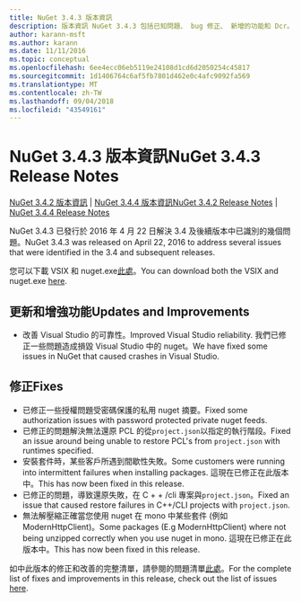 ```yaml
---
title: NuGet 3.4.3 版本資訊
description: 版本資訊 NuGet 3.4.3 包括已知問題、 bug 修正、 新增的功能和 Dcr。
author: karann-msft
ms.author: karann
ms.date: 11/11/2016
ms.topic: conceptual
ms.openlocfilehash: 6ee4ecc06eb5119e24108d1cd6d2050254c45817
ms.sourcegitcommit: 1d1406764c6af5fb7801d462e0c4afc9092fa569
ms.translationtype: MT
ms.contentlocale: zh-TW
ms.lasthandoff: 09/04/2018
ms.locfileid: "43549161"
---
```

# <a name="nuget-343-release-notes"></a><span data-ttu-id="df76c-103">NuGet 3.4.3 版本資訊</span><span class="sxs-lookup"><span data-stu-id="df76c-103">NuGet 3.4.3 Release Notes</span></span>

<span data-ttu-id="df76c-104">[NuGet 3.4.2 版本資訊](../release-notes/nuget-3.4.2.md) | [NuGet 3.4.4 版本資訊](../release-notes/nuget-3.4.4.md)</span><span class="sxs-lookup"><span data-stu-id="df76c-104">[NuGet 3.4.2 Release Notes](../release-notes/nuget-3.4.2.md) | [NuGet 3.4.4 Release Notes](../release-notes/nuget-3.4.4.md)</span></span>

<span data-ttu-id="df76c-105">NuGet 3.4.3 已發行於 2016 年 4 月 22 日解決 3.4 及後續版本中已識別的幾個問題。</span><span class="sxs-lookup"><span data-stu-id="df76c-105">NuGet 3.4.3 was released on April 22, 2016 to address several issues that were identified in the 3.4 and subsequent releases.</span></span>

<span data-ttu-id="df76c-106">您可以下載 VSIX 和 nuget.exe[此處](https://dist.nuget.org/index.html)。</span><span class="sxs-lookup"><span data-stu-id="df76c-106">You can download both the VSIX and nuget.exe [here](https://dist.nuget.org/index.html).</span></span>

## <a name="updates-and-improvements"></a><span data-ttu-id="df76c-107">更新和增強功能</span><span class="sxs-lookup"><span data-stu-id="df76c-107">Updates and Improvements</span></span>

* <span data-ttu-id="df76c-108">改善 Visual Studio 的可靠性。</span><span class="sxs-lookup"><span data-stu-id="df76c-108">Improved Visual Studio reliability.</span></span> <span data-ttu-id="df76c-109">我們已修正一些問題造成損毀 Visual Studio 中的 nuget。</span><span class="sxs-lookup"><span data-stu-id="df76c-109">We have fixed some issues in NuGet that caused crashes in Visual Studio.</span></span>

## <a name="fixes"></a><span data-ttu-id="df76c-110">修正</span><span class="sxs-lookup"><span data-stu-id="df76c-110">Fixes</span></span>

* <span data-ttu-id="df76c-111">已修正一些授權問題受密碼保護的私用 nuget 摘要。</span><span class="sxs-lookup"><span data-stu-id="df76c-111">Fixed some authorization issues with password protected private nuget feeds.</span></span>
* <span data-ttu-id="df76c-112">已修正的問題解決無法還原 PCL 的從`project.json`以指定的執行階段。</span><span class="sxs-lookup"><span data-stu-id="df76c-112">Fixed an issue around being unable to restore PCL's from `project.json` with runtimes specified.</span></span>
* <span data-ttu-id="df76c-113">安裝套件時，某些客戶所遇到間歇性失敗。</span><span class="sxs-lookup"><span data-stu-id="df76c-113">Some customers were running into intermittent failures when installing packages.</span></span> <span data-ttu-id="df76c-114">這現在已修正在此版本中。</span><span class="sxs-lookup"><span data-stu-id="df76c-114">This has now been fixed in this release.</span></span>
* <span data-ttu-id="df76c-115">已修正的問題，導致還原失敗，在 C + + /cli 專案與`project.json`。</span><span class="sxs-lookup"><span data-stu-id="df76c-115">Fixed an issue that caused restore failures in C++/CLI projects with `project.json`.</span></span>
* <span data-ttu-id="df76c-116">無法解壓縮正確當您使用 nuget 在 mono 中某些套件 (例如 ModernHttpClient)。</span><span class="sxs-lookup"><span data-stu-id="df76c-116">Some packages (E.g ModernHttpClient) where not being unzipped correctly when you use nuget in mono.</span></span> <span data-ttu-id="df76c-117">這現在已修正在此版本中。</span><span class="sxs-lookup"><span data-stu-id="df76c-117">This has now been fixed in this release.</span></span>

<span data-ttu-id="df76c-118">如中此版本的修正和改善的完整清單，請參閱的問題清單[此處](https://github.com/NuGet/Home/issues?q=is%3Aissue+milestone%3A3.4.3+is%3Aclosed)。</span><span class="sxs-lookup"><span data-stu-id="df76c-118">For the complete list of fixes and improvements in this release, check out the list of issues [here](https://github.com/NuGet/Home/issues?q=is%3Aissue+milestone%3A3.4.3+is%3Aclosed).</span></span>